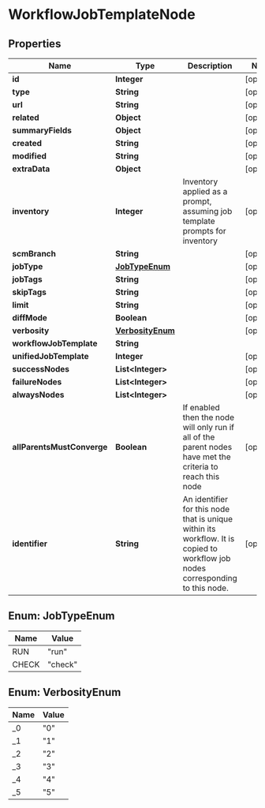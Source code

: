 # WorkflowJobTemplateNode

## Properties
Name | Type | Description | Notes
------------ | ------------- | ------------- | -------------
**id** | **Integer** |  |  [optional]
**type** | **String** |  |  [optional]
**url** | **String** |  |  [optional]
**related** | **Object** |  |  [optional]
**summaryFields** | **Object** |  |  [optional]
**created** | **String** |  |  [optional]
**modified** | **String** |  |  [optional]
**extraData** | **Object** |  |  [optional]
**inventory** | **Integer** | Inventory applied as a prompt, assuming job template prompts for inventory |  [optional]
**scmBranch** | **String** |  |  [optional]
**jobType** | [**JobTypeEnum**](#JobTypeEnum) |  |  [optional]
**jobTags** | **String** |  |  [optional]
**skipTags** | **String** |  |  [optional]
**limit** | **String** |  |  [optional]
**diffMode** | **Boolean** |  |  [optional]
**verbosity** | [**VerbosityEnum**](#VerbosityEnum) |  |  [optional]
**workflowJobTemplate** | **String** |  | 
**unifiedJobTemplate** | **Integer** |  |  [optional]
**successNodes** | **List&lt;Integer&gt;** |  |  [optional]
**failureNodes** | **List&lt;Integer&gt;** |  |  [optional]
**alwaysNodes** | **List&lt;Integer&gt;** |  |  [optional]
**allParentsMustConverge** | **Boolean** | If enabled then the node will only run if all of the parent nodes have met the criteria to reach this node |  [optional]
**identifier** | **String** | An identifier for this node that is unique within its workflow. It is copied to workflow job nodes corresponding to this node. |  [optional]

<a name="JobTypeEnum"></a>
## Enum: JobTypeEnum
Name | Value
---- | -----
RUN | &quot;run&quot;
CHECK | &quot;check&quot;

<a name="VerbosityEnum"></a>
## Enum: VerbosityEnum
Name | Value
---- | -----
_0 | &quot;0&quot;
_1 | &quot;1&quot;
_2 | &quot;2&quot;
_3 | &quot;3&quot;
_4 | &quot;4&quot;
_5 | &quot;5&quot;
